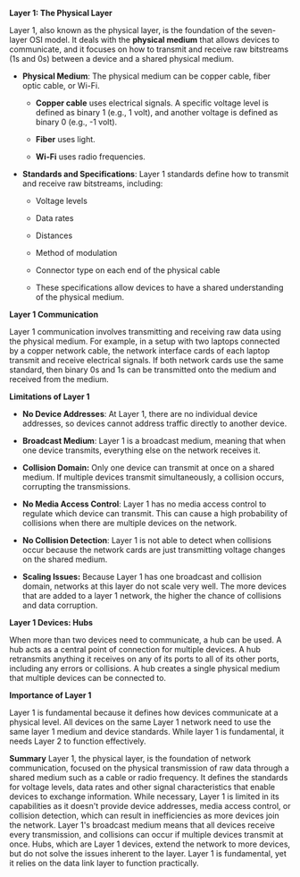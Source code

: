 **Layer 1: The Physical Layer**

Layer 1, also known as the physical layer, is the foundation of the seven-layer OSI model. It deals with the **physical medium** that allows devices to communicate, and it focuses on how to transmit and receive raw bitstreams (1s and 0s) between a device and a shared physical medium.

- **Physical Medium**: The physical medium can be copper cable, fiber optic cable, or Wi-Fi.
    
    - **Copper cable** uses electrical signals. A specific voltage level is defined as binary 1 (e.g., 1 volt), and another voltage is defined as binary 0 (e.g., -1 volt).
        
    - **Fiber** uses light.
        
    - **Wi-Fi** uses radio frequencies.
        
- **Standards and Specifications**: Layer 1 standards define how to transmit and receive raw bitstreams, including:
    
    - Voltage levels
        
    - Data rates
        
    - Distances
        
    - Method of modulation
        
    - Connector type on each end of the physical cable
        
    - These specifications allow devices to have a shared understanding of the physical medium.
        

**Layer 1 Communication**

Layer 1 communication involves transmitting and receiving raw data using the physical medium. For example, in a setup with two laptops connected by a copper network cable, the network interface cards of each laptop transmit and receive electrical signals. If both network cards use the same standard, then binary 0s and 1s can be transmitted onto the medium and received from the medium.

**Limitations of Layer 1**

- **No Device Addresses**: At Layer 1, there are no individual device addresses, so devices cannot address traffic directly to another device.
    
- **Broadcast Medium**: Layer 1 is a broadcast medium, meaning that when one device transmits, everything else on the network receives it.
    
- **Collision Domain:** Only one device can transmit at once on a shared medium. If multiple devices transmit simultaneously, a collision occurs, corrupting the transmissions.
    
- **No Media Access Control**: Layer 1 has no media access control to regulate which device can transmit. This can cause a high probability of collisions when there are multiple devices on the network.
    
- **No Collision Detection**: Layer 1 is not able to detect when collisions occur because the network cards are just transmitting voltage changes on the shared medium.
    
- **Scaling Issues:** Because Layer 1 has one broadcast and collision domain, networks at this layer do not scale very well. The more devices that are added to a layer 1 network, the higher the chance of collisions and data corruption.
    

**Layer 1 Devices: Hubs**

When more than two devices need to communicate, a hub can be used. A hub acts as a central point of connection for multiple devices. A hub retransmits anything it receives on any of its ports to all of its other ports, including any errors or collisions. A hub creates a single physical medium that multiple devices can be connected to.

**Importance of Layer 1**

Layer 1 is fundamental because it defines how devices communicate at a physical level. All devices on the same Layer 1 network need to use the same layer 1 medium and device standards. While layer 1 is fundamental, it needs Layer 2 to function effectively.

**Summary** Layer 1, the physical layer, is the foundation of network communication, focused on the physical transmission of raw data through a shared medium such as a cable or radio frequency. It defines the standards for voltage levels, data rates and other signal characteristics that enable devices to exchange information. While necessary, Layer 1 is limited in its capabilities as it doesn't provide device addresses, media access control, or collision detection, which can result in inefficiencies as more devices join the network. Layer 1's broadcast medium means that all devices receive every transmission, and collisions can occur if multiple devices transmit at once. Hubs, which are Layer 1 devices, extend the network to more devices, but do not solve the issues inherent to the layer. Layer 1 is fundamental, yet it relies on the data link layer to function practically.